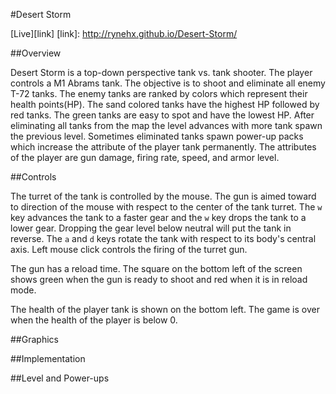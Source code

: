 #Desert Storm

[Live][link]
[link]: http://rynehx.github.io/Desert-Storm/

##Overview

Desert Storm is a top-down perspective tank vs. tank shooter. The player controls a M1 Abrams tank. The objective is to shoot and eliminate all enemy T-72 tanks. The enemy tanks are ranked by colors which represent their health points(HP). The sand colored tanks have the highest HP followed by red tanks. The green tanks are easy to spot and have the lowest HP. After eliminating all tanks from the map the level advances with more tank spawn the previous level. Sometimes eliminated tanks spawn power-up packs which increase the attribute of the player tank permanently. The attributes of the player are gun damage, firing rate, speed, and armor level.


##Controls

The turret of the tank is controlled by the mouse. The gun is aimed toward to direction of the mouse with respect to the center of the tank turret. The `w` key advances the tank to a faster gear and the `w` key drops the tank to a lower gear. Dropping the gear level below neutral will put the tank in reverse. The `a` and `d` keys rotate the tank with respect to its body's central axis. Left mouse click controls the firing of the turret gun.

The gun has a reload time. The square on the bottom left of the screen shows green when the gun is ready to shoot and red when it is in reload mode.

The health of the player tank is shown on the bottom left. The game is over when the health of the player is below 0.


##Graphics



##Implementation



##Level and Power-ups
